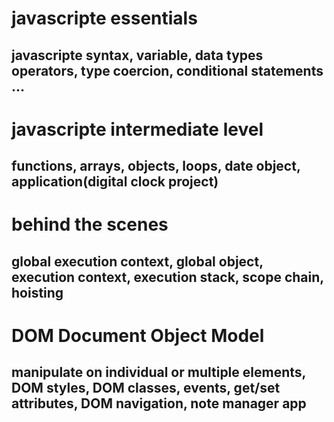 # javascripte essentials

## javascripte syntax, variable, data types operators, type coercion, conditional statements ...

# javascripte intermediate level

## functions, arrays, objects, loops, date object, application(digital clock project)

# behind the scenes

## global execution context, global object, execution context, execution stack, scope chain, hoisting

# DOM Document Object Model
## manipulate on individual or multiple elements, DOM styles, DOM classes, events, get/set attributes, DOM navigation, note manager app